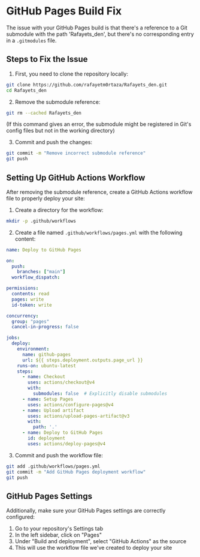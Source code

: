 # GitHub Pages Build Fix

The issue with your GitHub Pages build is that there's a reference to a Git submodule with the path 'Rafayets_den', but there's no corresponding entry in a `.gitmodules` file.

## Steps to Fix the Issue

1. First, you need to clone the repository locally:
```bash
git clone https://github.com/rafayetm0rtaza/Rafayets_den.git
cd Rafayets_den
```

2. Remove the submodule reference:
```bash
git rm --cached Rafayets_den
```
(If this command gives an error, the submodule might be registered in Git's config files but not in the working directory)

3. Commit and push the changes:
```bash
git commit -m "Remove incorrect submodule reference"
git push
```

## Setting Up GitHub Actions Workflow

After removing the submodule reference, create a GitHub Actions workflow file to properly deploy your site:

1. Create a directory for the workflow:
```bash
mkdir -p .github/workflows
```

2. Create a file named `.github/workflows/pages.yml` with the following content:
```yaml
name: Deploy to GitHub Pages

on:
  push:
    branches: ["main"]
  workflow_dispatch:

permissions:
  contents: read
  pages: write
  id-token: write

concurrency:
  group: "pages"
  cancel-in-progress: false

jobs:
  deploy:
    environment:
      name: github-pages
      url: ${{ steps.deployment.outputs.page_url }}
    runs-on: ubuntu-latest
    steps:
      - name: Checkout
        uses: actions/checkout@v4
        with:
          submodules: false  # Explicitly disable submodules
      - name: Setup Pages
        uses: actions/configure-pages@v4
      - name: Upload artifact
        uses: actions/upload-pages-artifact@v3
        with:
          path: '.'
      - name: Deploy to GitHub Pages
        id: deployment
        uses: actions/deploy-pages@v4
```

3. Commit and push the workflow file:
```bash
git add .github/workflows/pages.yml
git commit -m "Add GitHub Pages deployment workflow"
git push
```

## GitHub Pages Settings

Additionally, make sure your GitHub Pages settings are correctly configured:

1. Go to your repository's Settings tab
2. In the left sidebar, click on "Pages"
3. Under "Build and deployment", select "GitHub Actions" as the source
4. This will use the workflow file we've created to deploy your site
